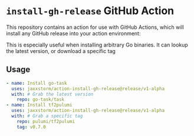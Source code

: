 # `install-gh-release` GitHub Action

This repository contains an action for use with GitHub Actions, which will install any GitHub release into your action environment:

This is especially useful when installing arbitrary Go binaries. It can lookup the latest version, or download a specific tag

## Usage

```yaml
- name: Install go-task
  uses: jaxxstorm/action-install-gh-release@release/v1-alpha
  with: # Grab the latest version
    repo: go-task/task
- name: Install tf2pulumi
  uses: jaxxstorm/action-install-gh-release@release/v1-alpha
  with: # Grab a specific tag
    repo: pulumi/tf2pulumi
    tag: v0.7.0
```


